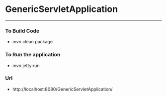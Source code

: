 # GenericServletApplication

---

### To Build Code 
* mvn clean package 

### To Run the application 
* mvn jetty:run 

### Url 
* http://localhost:8080/GenericServletApplication/